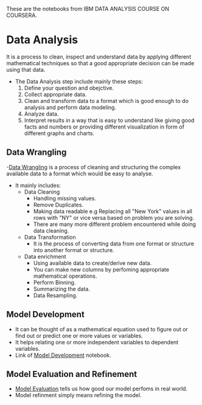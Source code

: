 These are the notebooks from IBM DATA ANALYSIS COURSE ON COURSERA.
# Data Analysis
It is a process to clean, inspect and understand data by applying different mathematical techniques so that a good appropriate decision can be made using that data.
</br>
- The Data Analysis step include mainly these steps:
  1. Define your question and obejctive.
  2. Collect appropriate data.
  3. Clean and transform data to a format which is good enough to do analysis and perform data modeling.
  4. Analyze data.
  5. Interpret results in a way that is easy to understand like giving good facts and numbers or providing different visualization in form of different graphs and charts.

## Data Wrangling                       
-[Data Wrangling](https://github.com/divyanshchoubisa/DATA-ANALYSIS/blob/master/data-wrangling.ipynb/) is a process of cleaning and structuring the complex available data to a format which would be easy to analyse.</br>
- It mainly includes:
  - Data Cleaning
    * Handling missing values.
    * Remove Duplicates.
    * Making data readable e.g Replacing all "New York" values in all rows with "NY" or vice versa based on problem you are solving.</br>
    * There are many more different problem encountered while doing data cleaning.
  - Data Transformation
    * It is the process of converting data from one format or structure into another format or structure.
  - Data enrichment
    * Using available data to create/derive new data.
    * You can make new columns by perfoming appropriate mathematical operations.
    * Perform Binning.
    * Summarizing the data.
    * Data Resampling.

## Model Development
- It can be thought of as a mathematical equation used to figure out or find out or predict one or more values or variables.
- It helps relating one or more independent variables to dependent variables.
- Link of [Model Development](https://github.com/divyanshchoubisa/DATA-ANALYSIS/blob/master/model-development.ipynb) notebook.
## Model Evaluation and Refinement
- [Model Evaluation](https://github.com/divyanshchoubisa/DATA-ANALYSIS/blob/master/model-evaluation-and-refinement.ipynb) tells us how good our model perfoms in real world.
- Model refinment simply means refining the model.






